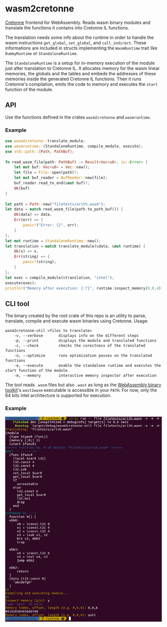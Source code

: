 # wasm2cretonne

[Cretonne](https://github.com/stoklund/cretonne) frontend for WebAssembly. Reads wasm binary modules and translate the functions it contains into Cretonne IL functions.

The translation needs some info about the runtime in order to handle the wasm instructions `get_global`, `set_global`, and `call_indirect`. These informations are included in structs implementing the `WasmRuntime` trait like `DummyRuntime` or `StandaloneRuntime`.


The `StandaloneRuntime` is a setup for in-memory execution of the module just after translation to Cretonne IL. It allocates memory for the wasm linear memories, the globals and the tables and embeds the addresses of these memories inside the generated Cretonne IL functions. Then it runs Cretonne's compilation, emits the code to memory and executes the `start` function of the module.

## API

Use the functions defined in the crates `wasm2cretonne` and `wasmruntime`.

### Example

```rust
use wasm2cretonne::translate_module;
use wasmruntime::{StandaloneRuntime, compile_module, execute};
use std::path::{Path, PathBuf};

fn read_wasm_file(path: PathBuf) -> Result<Vec<u8>, io::Error> {
    let mut buf: Vec<u8> = Vec::new();
    let file = File::open(path)?;
    let mut buf_reader = BufReader::new(file);
    buf_reader.read_to_end(&mut buf)?;
    Ok(buf)
}

let path = Path::new("filetests/arith.wasm");
let data = match read_wasm_file(path.to_path_buf()) {
    Ok(data) => data,
    Err(err) => {
        panic!("Error: {}", err);
    }
};
let mut runtime = StandaloneRuntime::new();
let translation = match translate_module(&data, &mut runtime) {
    Ok(x) => x,
    Err(string) => {
        panic!(string);
    }
};
let exec = compile_module(&translation, "intel");
execute(exec);
println!("Memory after execution: {:?}", runtime.inspect_memory(0,0,4));
```

## CLI tool

The binary created by the root crate of this repo is an utility to parse, translate, compile and execute wasm binaries using Cretonne. Usage:

```
wasm2cretonne-util <files to translate>
    -v, --verbose       displays info on the different steps
    -p, --print         displays the module and translated functions
    -c, --check         checks the corectness of the translated functions
    -o, --optimize      runs optimization passes on the translated functions
    -e, --execute       enable the standalone runtime and executes the start function of the module
    -m, --memory        interactive memory inspector after execution
```

The tool reads `.wasm` files but also `.wast` as long as the [WebAssembly binary toolkit](https://github.com/WebAssembly/wabt)'s `wast2wasm` executable is accessible in your `PATH`. For now, only the 64 bits Intel architecture is supported for execution.  

### Example

![Screenshot](screenshot.png)
